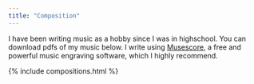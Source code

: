 ```yaml
---
title: "Composition"
---
```


I have been writing music as a hobby since I was in highschool. You can download pdfs of my music below. I write using <a href="https://musescore.org/en" target="_blank">Musescore</a>, a free and powerful music engraving software, which I highly recommend.

{% include compositions.html %}